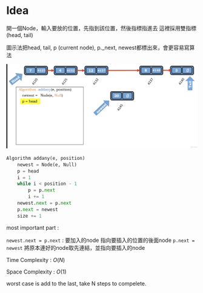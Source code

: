 # Idea

開一個Node，輸入要放的位置，先指到該位置，然後指標指進去
這裡採用雙指標(head, tail)

圖示法把head, tail, p (current node), p._next, newest都標出來，會更容易寫算法

<img src='../asserts/95_1.png'></img>

``` Python
Algorithm addany(e, position)
    newest = Node(e, Null)
    p = head
    i = 1
    while i < position - 1
        p = p.next
        i += 1
    newest.next = p.next
    p.next = newest
    size += 1

```

most important part :

`newest.next = p.next` : 要加入的node 指向要插入的位置的後面node
`p.next = newest` 將原本連好的node取先連結，並指向要插入的node

Time Complexity : $O(N)$

Space Complexity : $O(1)$

worst case is add to the last, take N steps to compelete.

